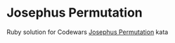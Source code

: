 # Josephus Permutation
Ruby solution for Codewars [Josephus Permutation](https://www.codewars.com/kata/5550d638a99ddb113e0000a2) kata
